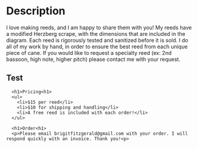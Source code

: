 <html>
  <body>
      <h1>Description</h1>
      <p>I love making reeds, and I am happy to share them with you! My reeds have a modified Herzberg scrape, with the dimensions that are included in the diagram. Each reed is rigorously tested and sanitized before it is sold. I do all of my work by hand, in order to ensure the best reed from each unique piece of cane. If you would like to request a specialty reed (ex: 2nd bassoon, high note, higher pitch) please contact me with your request.</p>
    <h2>Test</h2>
    
    
      <h1>Pricing<h1>
      <ul>
        <li>$15 per reed</li>
        <li>$10 for shipping and handling</li>
        <li>A free reed is included with each order!</li>
      </ul>

      <h1>Order<h1>
      <p>Please email brigitfitzgerald@gmail.com with your order. I will respond quickly with an invoice. Thank you!<p>
  <body>
<html>

